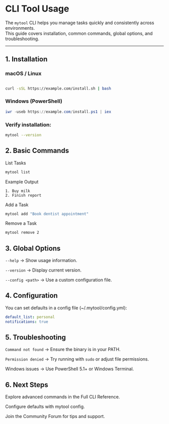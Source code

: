 # CLI Tool Usage

The `mytool` CLI helps you manage tasks quickly and consistently across environments.  
This guide covers installation, common commands, global options, and troubleshooting.

---

## 1. Installation
### macOS / Linux

```bash

curl -sSL https://example.com/install.sh | bash
```
### Windows (PowerShell)
```powershell 
iwr -useb https://example.com/install.ps1 | iex
````
### Verify installation:

```bash
mytool --version

```
## 2. Basic Commands

List Tasks
```bash
mytool list
```

Example Output
```Code
1. Buy milk
2. Finish report
```

Add a Task
``` bash
mytool add "Book dentist appointment"
```
Remove a Task
```bash
mytool remove 2
```

## 3. Global Options
`--help` → Show usage information.

`--version` → Display current version.

`--config <path>` → Use a custom configuration file.

## 4. Configuration
You can set defaults in a config file (~/.mytool/config.yml):

```yaml
default_list: personal
notifications: true
```

## 5. Troubleshooting
`Command not found` → Ensure the binary is in your PATH.

`Permission denied` → Try running with `sudo` or adjust file permissions.

Windows issues → Use PowerShell 5.1+ or Windows Terminal.

## 6. Next Steps
Explore advanced commands in the Full CLI Reference.

Configure defaults with mytool config.

Join the Community Forum for tips and support.
